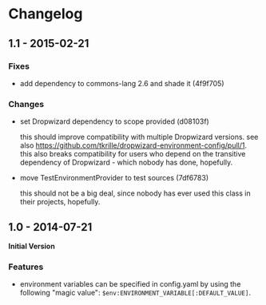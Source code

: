 # Changelog

## 1.1 - 2015-02-21

### Fixes

- add dependency to commons-lang 2.6 and shade it (4f9f705)

### Changes

- set Dropwizard dependency to scope provided (d08103f)

    this should improve compatibility with multiple Dropwizard versions. see
    also https://github.com/tkrille/dropwizard-environment-config/pull/1. this
    also breaks compatibility for users who depend on the transitive dependency
    of Dropwizard - which nobody has done, hopefully.

- move TestEnvironmentProvider to test sources (7df6783)

    this should not be a big deal, since nobody has ever used this class in
    their projects, hopefully.

## 1.0 - 2014-07-21

**Initial Version**

### Features

- environment variables can be specified in config.yaml by using the following
  "magic value": `$env:ENVIRONMENT_VARIABLE[:DEFAULT_VALUE]`.
